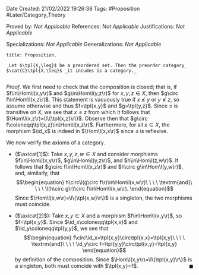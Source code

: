 <div class="topSpace"></div>

Date Created: 21/02/2022 19:26:38
Tags: #Proposition #Later/Category_Theory

Proved by: _Not Applicable_
References: _Not Applicable_
Justifications: _Not Applicable_

Specializations: _Not Applicable_
Generalizations: _Not Applicable_

``` ad-Proposition
title: Proposition.

_Let $\tpl{X,\leq}$ be a preordered set. Then the preorder category_ $\cat{C}\tpl{X,\leq}$ _it incudes is a category._


```

_Proof_. We first need to check that the composition is closed; that is, if $f\in\Hom\l(x,y\r)$ and $g\in\Hom\l(y,z\r)$ for $x,y,z\in X$, then $g\circ f\in\Hom\l(x,z\r)$. This statement is vacuously true if $x\not\leq y$ or $y\not\leq z$, so assume otherwise and thus $f=\tpl{x,y}$ and $g=\tpl{y,z}$. Since $\leq$ is transitive on $X$, we see that $x\leq z$ from which it follows that $\Hom\l(x,z\r)=\l\{\tpl{x,z}\r\}$. Observe then that $g\circ f\coloneqq\tpl{x,z}\in\Hom\l(x,z\r)$. Furthermore, for all $x\in X$, the morphism $\id_x$ is indeed in $\Hom\l(x,x\r)$ since $\leq$ is reflexive.

We now verify the axioms of a category.
* ($\axicat[1]$): Take $x,y,z,w\in X$ and consider morphisms $f\in\Hom\l(x,y\r)$, $g\in\Hom\l(y,z\r)$, and $h\in\Hom\l(z,w\r)$. It follows that $g\circ f\in\Hom\l(x,z\r)$ and $h\circ g\in\Hom\l(y,w\r)$, and, similarly, that$$\begin{equation}
        h\circ\l(g\circ f\r)\in\Hom\l(x,w\r)\ \ \ \ \textrm{and}\ \ \ \ \l(h\circ g\r)\circ f\in\Hom\l(x,w\r).
    \end{equation}$$
Since $\Hom\l(x,w\r)=\l\{\tpl{x,w}\r\}$ is a singleton, the two morphisms must coincide.

* ($\axicat[2]$): Take $x,y\in X$ and a morphism $f\in\Hom\l(x,y\r)$, so $f=\tpl{x,y}$. Since $\id_x\coloneqq\tpl{x,x}$ and $\id_y\coloneqq\tpl{y,y}$, we see that
$$\begin{equation}
    f\circ\id_x=\tpl{x,y}\circ\tpl{x,x}=\tpl{x,y}\ \ \ \ \textrm{and}\ \ \ \ \id_y\circ f=\tpl{y,y}\circ\tpl{x,y}=\tpl{x,y}
\end{equation}$$
by definition of the composition. Since $\Hom\l(x,y\r)=\l\{\tpl{x,y}\r\}$ is a singleton, both must coincide with $\tpl{x,y}=f$.<span style="float:right;">$\blacksquare$</span> 
